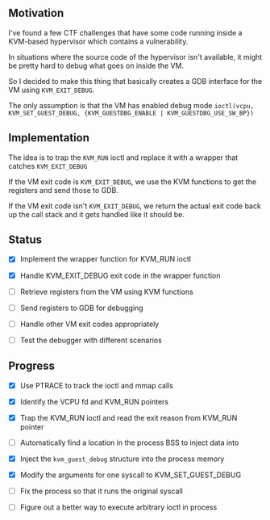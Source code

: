 <!-- Your comment goes here -->
## Motivation

I've found a few CTF challenges that have some code running inside a KVM-based hypervisor which contains a vulnerability.

In situations where the source code of the hypervisor isn't available, it might be pretty hard to debug what goes on inside the VM.

So I decided to make this thing that basically creates a GDB interface for the VM using `KVM_EXIT_DEBUG`.

The only assumption is that the VM has enabled debug mode `ioctl(vcpu, KVM_SET_GUEST_DEBUG, {KVM_GUESTDBG_ENABLE | KVM_GUESTDBG_USE_SW_BP})`


## Implementation

The idea is to trap the `KVM_RUN` ioctl and replace it with a wrapper that catches `KVM_EXIT_DEBUG`

If the VM exit code is `KVM_EXIT_DEBUG`, we use the KVM functions to get the registers and send those to GDB.

If the VM exit code isn't `KVM_EXIT_DEBUG`, we return the actual exit code back up the call stack and it gets handled like it should be.


## Status

- [x] Implement the wrapper function for KVM_RUN ioctl

- [x] Handle KVM_EXIT_DEBUG exit code in the wrapper function

- [ ] Retrieve registers from the VM using KVM functions

- [ ] Send registers to GDB for debugging

- [ ] Handle other VM exit codes appropriately

- [ ] Test the debugger with different scenarios


## Progress

- [x] Use PTRACE to track the ioctl and mmap calls

- [x] Identify the VCPU fd and KVM_RUN pointers

- [x] Trap the KVM_RUN ioctl and read the exit reason from KVM_RUN pointer

- [ ] Automatically find a location in the process BSS to inject data into

- [x] Inject the `kvm_guest_debug` structure into the process memory

- [x] Modify the arguments for one syscall to KVM_SET_GUEST_DEBUG

- [ ] Fix the process so that it runs the original syscall

- [ ] Figure out a better way to execute arbitrary ioctl in process
